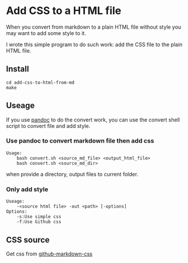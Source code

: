 # Add CSS to a HTML file
When you convert from markdown to a plain HTML file without style you may want to add some style to it.

I wrote this simple program to do such work: add the CSS file to the plain HTML file.

## Install
    
    cd add-css-to-html-from-md
    make

## Useage
If you use [pandoc](https://github.com/jgm/pandoc) to do the convert work, you can use the convert shell script to convert file and add style.


### Use pandoc to convert markdown file then add css

    Usage:
        bash convert.sh <source_md_file> <output_html_file>
        bash convert.sh <source_md_dir>


when provide a directory, output files to current folder.

### Only add style

	Useage:
        -<source html file> -out <path> [-options]
    Options:
        -s:Use simple css
        -f:Use Github css

## CSS source
Get css from [github-markdown-css](https://github.com/sindresorhus/github-markdown-css)
